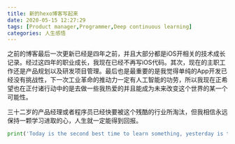 ```yaml
---
title: 新的hexo博客写起来
date: 2020-05-15 12:27:29
tags: [Product manager,Programmer,Deep continuous learning]
categories: 人生感悟
---
```

之前的博客最后一次更新已经是四年之前，并且大部分都是iOS开相关的技术成长记录。经过这四年的职业成长，我现在已经不再写iOS代码。其次，现在的主职工作还是产品规划以及研发项目管理。最后也是最重要的是我觉得单纯的App开发已经没有挑战性，下一次工业革命的推动力一定有人工智能的功劳，所以我现在正希望也在正付诸行动中的是去做一些我热爱的并且能成为未来改变这个世界的某一个可能性。

三十二岁的产品经理或者程序员已经快要被这个残酷的行业所淘汰，但我相信永远保持一颗学习进取的心，人生就一定能得到回报。



```python
print('Today is the second best time to learn something, yesterday is the best.')
```
